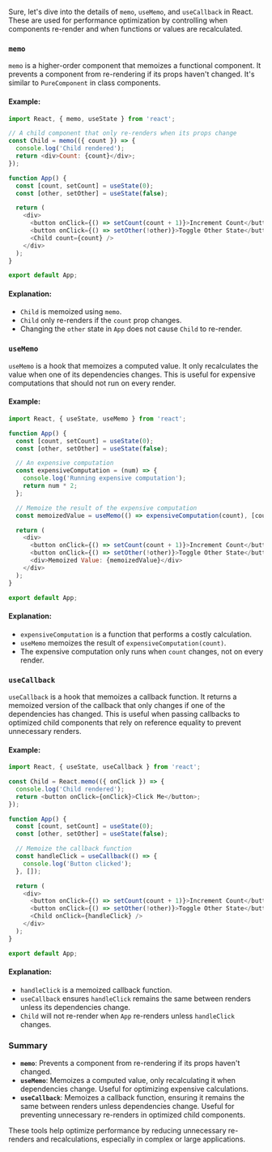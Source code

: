 Sure, let's dive into the details of `memo`, `useMemo`, and `useCallback` in React. These are used for performance optimization by controlling when components re-render and when functions or values are recalculated.

### `memo`

`memo` is a higher-order component that memoizes a functional component. It prevents a component from re-rendering if its props haven't changed. It's similar to `PureComponent` in class components.

#### Example:

```javascript
import React, { memo, useState } from 'react';

// A child component that only re-renders when its props change
const Child = memo(({ count }) => {
  console.log('Child rendered');
  return <div>Count: {count}</div>;
});

function App() {
  const [count, setCount] = useState(0);
  const [other, setOther] = useState(false);

  return (
    <div>
      <button onClick={() => setCount(count + 1)}>Increment Count</button>
      <button onClick={() => setOther(!other)}>Toggle Other State</button>
      <Child count={count} />
    </div>
  );
}

export default App;
```

#### Explanation:
- `Child` is memoized using `memo`.
- `Child` only re-renders if the `count` prop changes.
- Changing the `other` state in `App` does not cause `Child` to re-render.

### `useMemo`

`useMemo` is a hook that memoizes a computed value. It only recalculates the value when one of its dependencies changes. This is useful for expensive computations that should not run on every render.

#### Example:

```javascript
import React, { useState, useMemo } from 'react';

function App() {
  const [count, setCount] = useState(0);
  const [other, setOther] = useState(false);

  // An expensive computation
  const expensiveComputation = (num) => {
    console.log('Running expensive computation');
    return num * 2;
  };

  // Memoize the result of the expensive computation
  const memoizedValue = useMemo(() => expensiveComputation(count), [count]);

  return (
    <div>
      <button onClick={() => setCount(count + 1)}>Increment Count</button>
      <button onClick={() => setOther(!other)}>Toggle Other State</button>
      <div>Memoized Value: {memoizedValue}</div>
    </div>
  );
}

export default App;
```

#### Explanation:
- `expensiveComputation` is a function that performs a costly calculation.
- `useMemo` memoizes the result of `expensiveComputation(count)`.
- The expensive computation only runs when `count` changes, not on every render.

### `useCallback`

`useCallback` is a hook that memoizes a callback function. It returns a memoized version of the callback that only changes if one of the dependencies has changed. This is useful when passing callbacks to optimized child components that rely on reference equality to prevent unnecessary renders.

#### Example:

```javascript
import React, { useState, useCallback } from 'react';

const Child = React.memo(({ onClick }) => {
  console.log('Child rendered');
  return <button onClick={onClick}>Click Me</button>;
});

function App() {
  const [count, setCount] = useState(0);
  const [other, setOther] = useState(false);

  // Memoize the callback function
  const handleClick = useCallback(() => {
    console.log('Button clicked');
  }, []);

  return (
    <div>
      <button onClick={() => setCount(count + 1)}>Increment Count</button>
      <button onClick={() => setOther(!other)}>Toggle Other State</button>
      <Child onClick={handleClick} />
    </div>
  );
}

export default App;
```

#### Explanation:
- `handleClick` is a memoized callback function.
- `useCallback` ensures `handleClick` remains the same between renders unless its dependencies change.
- `Child` will not re-render when `App` re-renders unless `handleClick` changes.

### Summary

- **`memo`**: Prevents a component from re-rendering if its props haven't changed.
- **`useMemo`**: Memoizes a computed value, only recalculating it when dependencies change. Useful for optimizing expensive calculations.
- **`useCallback`**: Memoizes a callback function, ensuring it remains the same between renders unless dependencies change. Useful for preventing unnecessary re-renders in optimized child components.

These tools help optimize performance by reducing unnecessary re-renders and recalculations, especially in complex or large applications.